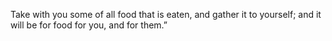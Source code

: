 Take with you some of all food that is eaten, and gather it to yourself; and it will be for food for you, and for them.”